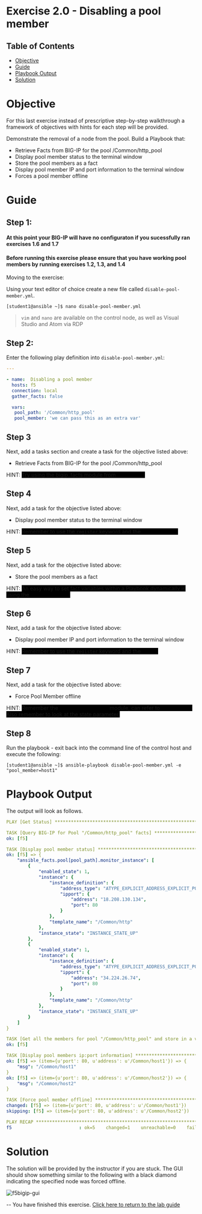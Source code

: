 # Exercise 2.0 - Disabling a pool member

## Table of Contents

- [Objective](#objective)
- [Guide](#guide)
- [Playbook Output](#playbook-output)
- [Solution](#solution)

# Objective

For this last exercise instead of prescriptive step-by-step walkthrough a framework of objectives with hints for each step will be provided.  

Demonstrate the removal of a node from the pool.  Build a Playbook that:
  - Retrieve Facts from BIG-IP for the pool /Common/http_pool
  - Display pool member status to the terminal window
  - Store the pool members as a fact
  - Display pool member IP and port information to the terminal window
  - Forces a pool member offline

# Guide

## Step 1:
#### At this point your BIG-IP will have no configuraton if you sucessfully ran exercises 1.6 and 1.7
#### Before running this exercise please ensure that you have working pool members by running exercises 1.2, 1.3, and 1.4

Moving to the exercise:

Using your text editor of choice create a new file called `disable-pool-member.yml`.

```
[student1@ansible ~]$ nano disable-pool-member.yml
```

>`vim` and `nano` are available on the control node, as well as Visual Studio and Atom via RDP

## Step 2:

Enter the following play definition into `disable-pool-member.yml`:

``` yaml
---

- name:  Disabling a pool member
  hosts: f5
  connection: local
  gather_facts: false

  vars:
   pool_path: '/Common/http_pool'
   pool_member: 'we can pass this as an extra var'
```

## Step 3

Next, add a tasks section and create a task for the objective listed above:

  - Retrieve Facts from BIG-IP for the pool /Common/http_pool

HINT: <span style="background-color: #000000;a: #000000">Try using the bigip_facts module from <a href="../1.1-get-facts" style="color: #000000">Exercise 1.1</a></span>

## Step 4

Next, add a task for the objective listed above:

  - Display pool member status to the terminal window

HINT: <span style="background-color: #000000">
Remember to use the `register` keyword and the <a href="https://docs.ansible.com/ansible/latest/modules/debug_module.html" style="color: #000000">debug module</a></span>

## Step 5

Next, add a task for the objective listed above:

  - Store the pool members as a fact

HINT: <span style="background-color: #000000">
An easy way to set fact variables within a Playbook dynamically is using the <a href="https://docs.ansible.com/ansible/latest/modules/set_fact_module.html" style="color: #000000">set_fact module</a></span>

## Step 6

Next, add a task for the objective listed above:

  - Display pool member IP and port information to the terminal window

HINT: <span style="background-color: #000000">
Remember to use the `register` keyword and the <a href="https://docs.ansible.com/ansible/latest/modules/debug_module.html" style="color: #000000">debug</a></span>

## Step 7

Next, add a task for the objective listed above:

  - Force Pool Member offline

HINT: <span style="background-color: #000000">
Remember the <a href="https://docs.ansible.com/ansible/latest/modules/bigip_pool_member_module.html" style="color: #000000">bigip_pool_member</a> module, can refer to <a href="../1.2-add-node" style="color: #000000">Exercise 1.2</a>.  Also remember to look at the state parameter.</span>

## Step 8
Run the playbook - exit back into the command line of the control host and execute the following:

```
[student1@ansible ~]$ ansible-playbook disable-pool-member.yml -e "pool_member=host1"
```

# Playbook Output

The output will look as follows.

```yaml
PLAY [Get Status] **************************************************************

TASK [Query BIG-IP for Pool "/Common/http_pool" facts] *************************
ok: [f5]

TASK [Display pool member status] **********************************************
ok: [f5] => {
    "ansible_facts.pool[pool_path].monitor_instance": [
        {
            "enabled_state": 1,
            "instance": {
                "instance_definition": {
                    "address_type": "ATYPE_EXPLICIT_ADDRESS_EXPLICIT_PORT",
                    "ipport": {
                        "address": "18.208.130.134",
                        "port": 80
                    }
                },
                "template_name": "/Common/http"
            },
            "instance_state": "INSTANCE_STATE_UP"
        },
        {
            "enabled_state": 1,
            "instance": {
                "instance_definition": {
                    "address_type": "ATYPE_EXPLICIT_ADDRESS_EXPLICIT_PORT",
                    "ipport": {
                        "address": "34.224.26.74",
                        "port": 80
                    }
                },
                "template_name": "/Common/http"
            },
            "instance_state": "INSTANCE_STATE_UP"
        }
    ]
}

TASK [Get all the members for pool "/Common/http_pool" and store in a variable]
ok: [f5]

TASK [Display pool members ip:port information] ********************************
ok: [f5] => (item={u'port': 80, u'address': u'/Common/host1'}) => {
    "msg": "/Common/host1"
}
ok: [f5] => (item={u'port': 80, u'address': u'/Common/host2'}) => {
    "msg": "/Common/host2"
}

TASK [Force pool member offline] ***********************************************
changed: [f5] => (item={u'port': 80, u'address': u'/Common/host1'})
skipping: [f5] => (item={u'port': 80, u'address': u'/Common/host2'})

PLAY RECAP *********************************************************************
f5                         : ok=5    changed=1    unreachable=0    failed=0
```

# Solution
The solution will be provided by the instructor if you are stuck.  The GUI should show something similar to the following with a black diamond indicating the specified node was forced offline.

![f5bigip-gui](f5bigip-gui.png)

--
You have finished this exercise.  [Click here to return to the lab guide](../README.md)
